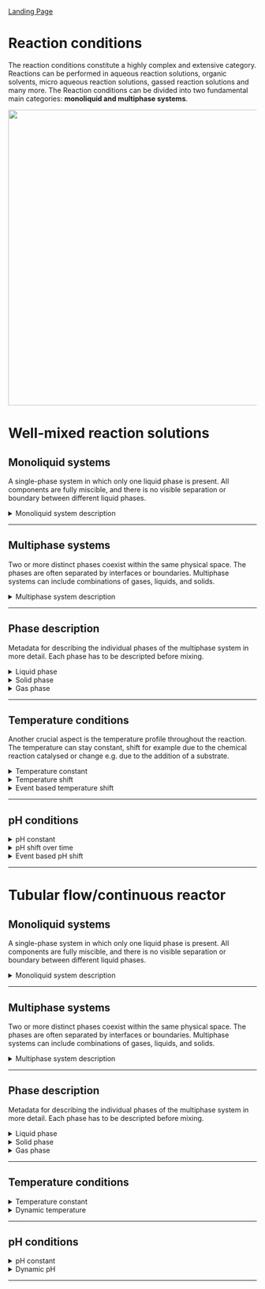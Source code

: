 [Landing Page](/Readme.md)

# Reaction conditions

The reaction conditions constitute a highly complex and extensive category. Reactions can be performed in aqueous reaction solutions, organic solvents, micro aqueous reaction solutions, gassed reaction solutions and many more. The Reaction conditions can be divided into two fundamental main categories: __monoliquid and multiphase systems__.

<img src="https://github.com/StephanM87/Strenda-biocatalysis/assets/106530250/8116078a-308b-4570-b4a1-f9540cfd736a" width="600">


# Well-mixed reaction solutions

## Monoliquid systems

A single-phase system in which only one liquid phase is present. All components are fully miscible, and there is no visible separation or boundary between different liquid phases.

<details> <Summary>Monoliquid system description</Summary>

### MonoliquidSystemDescription

To describe a monoliquid system, precise information about the solvent used and the applied system must be provided.

- __solvent_description__
  - Type: string
  - Description: The solvent used in the reaction system, e.g. a buffered aqueous solution or an organic solvent.

- __ionic_strength__
  - Type: posfloat
  - Description: Ionic strength calculated according to the dissolved ions in the solvent. (__if_applicable__)
 
- __further_additives__
  - Type: string
  - Description: Further additive like cosolvents used to increase solubility of reactants, e.g. DMSO.

<hr>
 
- __special_treament__
  - Type: string
  - Description: If there are any other specific methods, procedures, characteristics or aspects related to the monoliquid system that are important for reproducibility and are not described by the aforementioned           metadata, they should be explained here.

</details>

<hr>

## Multiphase systems

Two or more distinct phases coexist within the same physical space. The phases are often separated by interfaces or boundaries. Multiphase systems can include combinations of gases, liquids, and solids.

<details> <Summary>Multiphase system description</Summary>

### MultiphaseSystemDescription

To describe a multiphase system, precise information about the phases used and the applied system must be provided.

- __phases_number__
  - Type: posfloat
  - Description: Number of phases present in the system, if there is an aqueous and a gas phase present, the number is 2.

<hr>
 
- __special_treament__
  - Type: string
  - Description: If there are any other specific methods, procedures, characteristics or aspects related to the multiphase system that are important for reproducibility and are not described by the aforementioned           metadata, they should be explained here.

</details>

<hr/>

## Phase description

Metadata for describing the individual phases of the multiphase system in more detail. Each phase has to be descripted before mixing.

<details> <Summary>Liquid phase</Summary>

### LiquidPhase

 If more then one liquid phase exist the metadata has to be recorded according to the number of liquid phases. 

- __liquid_type__
  - Type: string
  - Description: Information about the type of liquid used, whether it's an organic solvent,a buffer solution or something else.

- __liquid_amount__
  - Type: posfloat
  - Description: Amount of the liquid added to the reaction.

- __liquid_unit__
  - Type: string
  - Description: In case of aqueous liquids, millilitre are often used as unit, in case of organic solvents, mass is applied to refer to the solvent.

</details>


<details> <Summary>Solid phase</Summary>

### SolidPhase

Definition of the solid phase used in the reaction.

- __solid_type__
  - Type: string
  - Description: Information about the type of solid used, whether it's support materials, solid catalysts, ion exchange resins, or other solids.

- __solid_amount__
  - Type: posfloat
  - Description: Mass of the solid used in the reaction solution.
 
- __solid_unit__
  - Type: string
  - Description: In the case of solids, common units like grams, milligrams, or micrograms can be used.

</details>


<details> <Summary>Gas phase</Summary>

### GasPhase

Definition of the gas phase used in the reaction. If a gas mixture is involved, this must be taken into account.

- __gas_type__
  - Type: string
  - Description: Information about the type of gas used, whether it's nitrogen dioxide, argon, oxygen or other gases.

- __gas_amount__
  - Type: posfloat
  - Description: Concentration of the gas in the gas phase. 

- __gas_unit__
  - Type: string
  - Description: In the case of gases, common units are volume percentage (Vol %), volume fraction (Vol/Vol), mole percentage (Mol %) or molar fraction (Mol/Mol).

</details>

<hr />

## Temperature conditions

Another crucial aspect is the temperature profile throughout the reaction. The temperature can stay constant, shift for example due to the chemical reaction catalysed or change e.g. due to the addition of a substrate. 

<details> <Summary>Temperature constant</Summary>

### TemperatureConstant

The temperature, if constant, must be clearly defined.

- __temperature__
  - Type: posfloat
  - Description: The temperature during the reaction.

- __temperature_unit__
  - Type: string
  - Description: The temperature can be specified in units such as K, °C, or °F.

<hr>

- __special_treament__
  - Type: string
  - Description: If there are any other specific methods, procedures, characteristics or aspects related to the temperature that are important for reproducibility and are not described by the aforementioned                 metadata, they should be explained here. 


</details>

<details> <Summary>Temperature shift</Summary>

### TemperatureShift

If the temperature changes with the course of the reaction, this must be documented precisely.

- __temperature_unit__
  - Type: string
  - Description: The temperature can be specified in units such as K, °C, or °F.

- __temperature_beginning__
  - Type: posfloat
  - Description: The initial temperature, prior to the start of the reaction, should be specified.

- __temperature_end__
  - Type: posfloat
  - Description: The final temperature after completion of the reaction should be specified.

- __temperature_at_XY__
  - Type: posfloat
  - Description: The temperature can also be measured at a variably chosen time point _XY_ during the reaction.

- __time_at_XY__
  - Type: posfloat
  - Description: Specification of the exact time point _XY_ at which the temperature was measured.
 
- __time_unit__
  - Type: string
  - Description: Common units for specifying time can be s (seconds) or min (minutes).

<hr>

- __special_treament__
  - Type: string
  - Description: If there are any other specific methods, procedures, characteristics or aspects related to the temperature that are important for reproducibility and are not described by the aforementioned                 metadata, they should be explained here. 

</details>

<details> <Summary>Event based temperature shift</Summary>

### EventBasedTemperatureShift

Description of the temperature, when an event causes the temperature change.

- __temperature_unit__
  - Type: string
  - Description: The temperature can be specified in units such as K, °C, or °F.

- __temperature_beginning__
  - Type: posfloat
  - Description: The initial temperature, prior to the start of the reaction, should be specified.

- __temperature_after_event__
  - Type: posfloat
  - Description: The temperature that is present after a specific event has occurred.

- __event_description__
  - Type: string
  - Description: Information regarding the event that caused the temperature change.

<hr>

- __special_treament__
  - Type: string
  - Description: If there are any other specific methods, procedures, characteristics or aspects related to the temperature that are important for reproducibility and are not described by the aforementioned                 metadata, they should be explained here. 


</details>

<hr>

## pH conditions

<details> <Summary>pH constant</Summary>

### pHConstant

Information about the pH value in the system, if the pH is constant over the course of the reaction.

- __pH_value__
  - Type: posfloat
  - Description: The value of the pH. 

- __detected_in__
  - Type: string
  - Description: Solution in which the pH was measured (e.g. in buffer before addition to reaction).
 
- __detected_when__
  - Type: string
  - Description: Timepoint at which the pH was measured (e.g. before, during or after the reaction).
 
- __detected_how__
  - Type: string
  - Description: The pH value of a reaction can be determined in various ways, such as using a pH meter, pH paper, titration, electrochemical sensors, or other methods.

<hr>

- __special_treament__
  - Type: string
  - Description: If there are any other specific methods, procedures, characteristics or aspects related to the pH value that are important for reproducibility and are not described by the aforementioned                    metadata, they should be explained here. 

</details>


<details> <Summary>pH shift over time</Summary>

### pHShiftOverTime

Information about the pH value in the system, if there is a time dependent pH shift.

- __pH_beginning__
  - Type: posfloat
  - Description: The initial pH, prior to the start of the reaction, should be specified.

- __pH_end__
  - Type: posfloat
  - Description: The final pH after completion of the reaction should be specified.

- __pH_at_XY__
  - Type: posfloat
  - Description: The pH can also be measured at a variably chosen time point _XY_ during the reaction.

- __time_at_XY__
  - Type: posfloat
  - Description: Specification of the exact time point _XY_ at which the pH was measured.
 
- __time_unit__
  - Type: string
  - Description: Common units for specifying time can be s (seconds) or min (minutes).

<hr>

- __special_treament__
  - Type: string
  - Description: If there are any other specific methods, procedures, characteristics or aspects related to the pH value that are important for reproducibility and are not described by the aforementioned                    metadata, they should be explained here. 

</details>


<details> <Summary>Event based pH shift</Summary>

### EventBasedpHShift

Information about the pH value in the system, if there is an event dependent pH shift.

- __pH_beginning__
  - Type: posfloat
  - Description: The initial pH, prior to the start of the reaction, should be specified.

- __pH_after_event__
  - Type: posfloat
  - Description: The pH that is present after a specific event has occurred.

- __event_description__
  - Type: string
  - Description: Information regarding the event that caused the pH change.

<hr>

- __special_treament__
  - Type: string
  - Description: If there are any other specific methods, procedures, characteristics or aspects related to the pH value that are important for reproducibility and are not described by the aforementioned                    metadata, they should be explained here. 


</details>

<hr>

# Tubular flow/continuous reactor

## Monoliquid systems

A single-phase system in which only one liquid phase is present. All components are fully miscible, and there is no visible separation or boundary between different liquid phases.

<details> <Summary>Monoliquid system description</Summary>

### MonoliqudSystemDescription

To describe a monoliquid system, precise information about the solvent used and the applied system must be provided.

- __solvent_description__
  - Type: string
  - Description: The solvent used in the reaction system, e.g. a buffered aqueous solution or an organic solvent.

- __ionic_strength__
  - Type: posfloat
  - Description: Ionic strength calculated according to the dissolved ions in the solvent. (__if_applicable__)
 
- __further_additives__
  - Type: string
  - Description: Further additive like cosolvents used to increase solubility of reactants, e.g. DMSO.
 
- __Flow_rate__
  - Type: float
  - Description: The flow rate must be specified to determine how fast a liquid or gas is flowing through a reactor or system.
 
- __Flow_rate_unit__
  - Type: string
  - Description: Common units for describing flow rate include L/min (liters per minute), mL/h (milliliters per hour), m³/h (cubic meters per hour), or other volume units per unit of time.   

<hr>
 
- __special_treament__
  - Type: string
  - Description: If there are any other specific methods, procedures, characteristics or aspects related to the monoliquid system that are important for reproducibility and are not described by the aforementioned           metadata, they should be explained here.


</details>

<hr>

## Multiphase systems

Two or more distinct phases coexist within the same physical space. The phases are often separated by interfaces or boundaries. Multiphase systems can include combinations of gases, liquids, and solids.

<details> <Summary>Multiphase system description</Summary>

### MultiphaseSystemDescription

To describe a multiphase system, precise information about the phases used and the applied system must be provided.

- __phases_number__
  - Type: posfloat
  - Description: Number of phases present in the system, if there is an aqueous and a gas phase present, the number is 2.
 
- __Flow_rate__
  - Type: float
  - Description: The flow rate must be specified to determine how fast a liquid or gas is flowing through a reactor or system.
 
- __Flow_rate_unit__
  - Type: string
  - Description: Common units for describing flow rate include L/min (liters per minute), mL/h (milliliters per hour), m³/h (cubic meters per hour), or other volume units per unit of time.   

<hr>
 
- __special_treament__
  - Type: string
  - Description: If there are any other specific methods, procedures, characteristics or aspects related to the multiphase system that are important for reproducibility and are not described by the aforementioned           metadata, they should be explained here.


</details>


<hr>


## Phase description

Metadata for describing the individual phases of the multiphase system in more detail. Each phase has to be descripted before mixing.


<details> <Summary>Liquid phase</Summary>

### LiquidPhase

 If more then one liquid phase exist the metadata has to be recorded according to the number of liquid phases. 

- __liquid_type__
  - Type: string
  - Description: Information about the type of liquid used, whether it's an organic solvent,a buffer solution or something else.

- __liquid_amount__
  - Type: posfloat
  - Description: Amount of the liquid added to the reaction.

- __liquid_unit__
  - Type: string
  - Description: In case of aqueous liquids, millilitre are often used as unit, in case of organic solvents, mass is applied to refer to the solvent.

</details>


<details> <Summary>Solid phase</Summary>

### SolidPhase

Definition of the solid phase used in the reaction.

- __solid_type__
  - Type: string
  - Description: Information about the type of solid used, whether it's support materials, solid catalysts, ion exchange resins, or other solids.

- __solid_amount__
  - Type: posfloat
  - Description: Mass of the solid used in the reaction solution.
 
- __solid_unit__
  - Type: string
  - Description: In the case of solids, common units like grams, milligrams, or micrograms can be used.


</details>


<details> <Summary>Gas phase</Summary>

### GasPhase

Definition of the gas phase used in the reaction. If a gas mixture is involved, this must be taken into account.

- __gas_type__
  - Type: string
  - Description: Information about the type of gas used, whether it's nitrogen dioxide, argon, oxygen or other gases.

- __gas_amount__
  - Type: posfloat
  - Description: Concentration of the gas in the gas phase. 

- __gas_unit__
  - Type: string
  - Description: In the case of gases, common units are volume percentage (Vol %), volume fraction (Vol/Vol), mole percentage (Mol %) or molar fraction (Mol/Mol).


</details>

<hr />


## Temperature conditions

<details> <Summary>Temperature constant</Summary>

### TemperatureConstant

The temperature, if constant, must be clearly defined.

- __temperature__
  - Type: posfloat
  - Description: The temperature during the reaction.

- __temperature_unit__
  - Type: string
  - Description: The temperature can be specified in units such as K, °C, or °F.

<hr>

- __special_treament__
  - Type: string
  - Description: If there are any other specific methods, procedures, characteristics or aspects related to the temperature that are important for reproducibility and are not described by the aforementioned                 metadata, they should be explained here. 


</details>


<details> <Summary>Dynamic temperature</Summary>

### DynamicTemperature

If there is a temperature gradient or different temperatures are measured in the system or over time, these must be described as well as possible.

- __temperature_beginning__
  - Type: posfloat
  - Description: The initial temperature from which the temperature gradient begins.

- __temperature_end__
  - Type: posfloat
  - Description: The target temperature reached after the temperature gradient is applied.

- __temperature_unit__
  - Type: string
  - Description: The temperature can be specified in units such as K, °C, or °F.

- __gradient_length__
  - Type: posfloat
  - Description: The distance or time span over which the temperature gradient is applied.

- __gradient_length_unit__
  - Type: string
  - Description: The gradient length can be specified either as the physical distance (e.g. in meters) or as the time span (e.g. in minutes).

- __measurement_points__
  - Type: string
  - Description: Information about the locations or time points where temperature measurements are taken to monitor the gradient. This can be important to ensure that the gradient behaves as intended.

<hr>

- __special_treament__
  - Type: string
  - Description: If there are any other specific methods, procedures, characteristics or aspects related to the temperature profile that are important for reproducibility and are not described by the aforementioned         metadata, they should be explained here. 


</details>

<hr>

## pH conditions

<details> <Summary>pH constant</Summary>

### pHConstant

Information about the pH value in the system, if the pH is constant over the course of the reaction.

- __pH_value__
  - Type: posfloat
  - Description: The value of the pH. 

- __detected_in__
  - Type: string
  - Description: Solution in which the pH was measured (e.g. in buffer before addition to reaction).
 
- __detected_when__
  - Type: string
  - Description: Timepoint at which the pH was measured (e.g. before, during or after the reaction).

- __detected_how__
  - Type: string
  - Description: The pH value of a reaction can be determined in various ways, such as using a pH meter, pH paper, titration, electrochemical sensors, or other methods.

<hr>

- __special_treament__
  - Type: string
  - Description: If there are any other specific methods, procedures, characteristics or aspects related to the pH value that are important for reproducibility and are not described by the aforementioned                    metadata, they should be explained here. 

</details>


<details> <Summary>Dynamic pH</Summary>

### DynmaicpH

If there is a pH gradient or different pHs are measured in the system or over time, these must be described as well as possible.

- __pH_beginning__
  - Type: posfloat
  - Description: The initial pH from which the pH gradient begins.

- __pH_end__
  - Type: posfloat
  - Description: The target pH reached after the pH gradient is applied.

- __gradient_length__
  - Type: posfloat
  - Description: The distance or time span over which the pH gradient is applied.

- __gradient_length_unit__
  - Type: string
  - Description: The gradient length can be specified either as the physical distance (e.g. in meters) or as the time span (e.g. in minutes).

- __measurement_points__
  - Type: string
  - Description: Information about the locations or time points where pH measurements are taken to monitor the gradient. This can be important to ensure that the gradient behaves as intended.


<hr>

- __special_treament__
  - Type: string
  - Description: If there are any other specific methods, procedures, characteristics or aspects related to the pH value that are important for reproducibility and are not described by the aforementioned                    metadata, they should be explained here. 

</details>

<hr>



